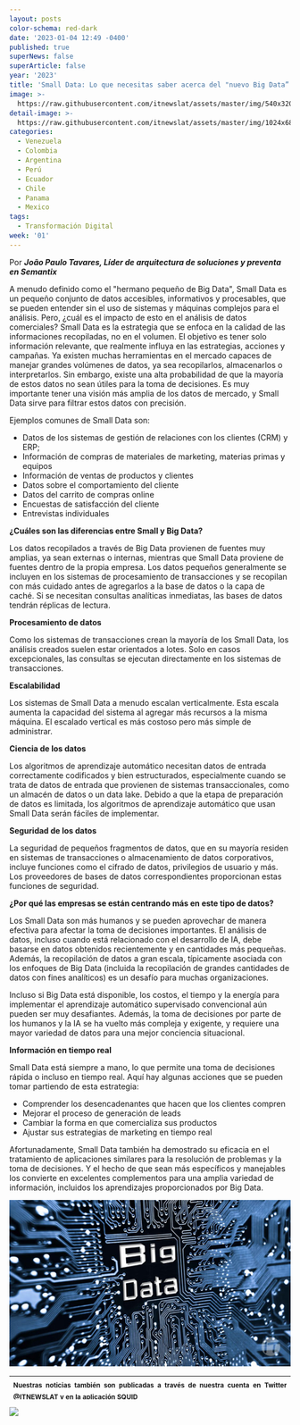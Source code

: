 ```yaml
---
layout: posts
color-schema: red-dark
date: '2023-01-04 12:49 -0400'
published: true
superNews: false
superArticle: false
year: '2023'
title: 'Small Data: Lo que necesitas saber acerca del "nuevo Big Data”'
image: >-
  https://raw.githubusercontent.com/itnewslat/assets/master/img/540x320/Big-Data-p.jpg
detail-image: >-
  https://raw.githubusercontent.com/itnewslat/assets/master/img/1024x680/Big-Data-g.jpg
categories:
  - Venezuela
  - Colombia
  - Argentina
  - Perú
  - Ecuador
  - Chile
  - Panama
  - Mexico
tags:
  - Transformación Digital
week: '01'
---
```


Por **_João Paulo Tavares, Líder de arquitectura de soluciones y preventa en Semantix_**

A menudo definido como el "hermano pequeño de Big Data", Small Data es un pequeño conjunto de datos accesibles, informativos y procesables, que se pueden entender sin el uso de sistemas y máquinas complejos para el análisis. Pero, ¿cuál es el impacto de esto en el análisis de datos comerciales? 
Small Data es la estrategia que se enfoca en la calidad de las informaciones recopiladas, no en el volumen. El objetivo es tener solo información relevante, que realmente influya en las estrategias, acciones y campañas. Ya existen muchas herramientas en el mercado capaces de manejar grandes volúmenes de datos, ya sea recopilarlos, almacenarlos o interpretarlos. Sin embargo, existe una alta probabilidad de que la mayoría de estos datos no sean útiles para la toma de decisiones. Es muy importante tener una visión más amplia de los datos de mercado, y Small Data sirve para filtrar estos datos con precisión.

Ejemplos comunes de Small Data son:
 
- Datos de los sistemas de gestión de relaciones con los clientes (CRM) y ERP;
- Información de compras de materiales de marketing, materias primas y equipos
- Información de ventas de productos y clientes
- Datos sobre el comportamiento del cliente
- Datos del carrito de compras online
- Encuestas de satisfacción del cliente
- Entrevistas individuales

 
**¿Cuáles son las diferencias entre Small y Big Data?**

  Los datos recopilados a través de Big Data provienen de fuentes muy amplias, ya sean externas o internas, mientras que Small Data proviene de fuentes dentro de la propia empresa. Los datos pequeños generalmente se incluyen en los sistemas de procesamiento de transacciones y se recopilan con más cuidado antes de agregarlos a la base de datos o la capa de caché. Si se necesitan consultas analíticas inmediatas, las bases de datos tendrán réplicas de lectura. 

**Procesamiento de datos**

  Como los sistemas de transacciones crean la mayoría de los Small Data, los análisis creados suelen estar orientados a lotes. Solo en casos excepcionales, las consultas se ejecutan directamente en los sistemas de transacciones.

**Escalabilidad**

  Los sistemas de Small Data a menudo escalan verticalmente. Esta escala aumenta la capacidad del sistema al agregar más recursos a la misma máquina. El escalado vertical es más costoso pero más simple de administrar.

**Ciencia de los datos**

  Los algoritmos de aprendizaje automático necesitan datos de entrada correctamente codificados y bien estructurados, especialmente cuando se trata de datos de entrada que provienen de sistemas transaccionales, como un almacén de datos o un data lake. Debido a que la etapa de preparación de datos es limitada, los algoritmos de aprendizaje automático que usan Small Data serán fáciles de implementar.
  
**Seguridad de los datos**

  La seguridad de pequeños fragmentos de datos, que en su mayoría residen en sistemas de transacciones o almacenamiento de datos corporativos, incluye funciones como el cifrado de datos, privilegios de usuario y más. Los proveedores de bases de datos correspondientes proporcionan estas funciones de seguridad. 

**¿Por qué las empresas se están centrando más en este tipo de datos?**

  Los Small Data son más humanos y se pueden aprovechar de manera efectiva para afectar la toma de decisiones importantes. El análisis de datos, incluso cuando está relacionado con el desarrollo de IA, debe basarse en datos obtenidos recientemente y en cantidades más pequeñas. Además, la recopilación de datos a gran escala, típicamente asociada con los enfoques de Big Data (incluida la recopilación de grandes cantidades de datos con fines analíticos) es un desafío para muchas organizaciones.

  Incluso si Big Data está disponible, los costos, el tiempo y la energía para implementar el aprendizaje automático supervisado convencional aún pueden ser muy desafiantes. Además, la toma de decisiones por parte de los humanos y la IA se ha vuelto más compleja y exigente, y requiere una mayor variedad de datos para una mejor conciencia situacional.

**Información en tiempo real**

Small Data está siempre a mano, lo que permite una toma de decisiones rápida o incluso en tiempo real. Aquí hay algunas acciones que se pueden tomar partiendo de esta estrategia:

- Comprender los desencadenantes que hacen que los clientes compren
- Mejorar el proceso de generación de leads
- Cambiar la forma en que comercializa sus productos
- Ajustar sus estrategias de marketing en tiempo real

Afortunadamente, Small Data también ha demostrado su eficacia en el tratamiento de aplicaciones similares para la resolución de problemas y la toma de decisiones. Y el hecho de que sean más específicos y manejables los convierte en excelentes complementos para una amplia variedad de información, incluidos los aprendizajes proporcionados por Big Data.

![](https://raw.githubusercontent.com/itnewslat/assets/master/img/540x320/Big-Data-p.jpg)

<table style="height: 42px;" width="569">
<tbody>
<tr>
<td style="text-align: justify;"><sub><strong>Nuestras noticias también son publicadas a través de nuestra cuenta en Twitter <a href="https://twitter.com/itnewslat?lang=es">@ITNEWSLAT</a> y en la aplicación <a href="https://squidapp.co/en/">SQUID</a></strong></sub></td>
</tr>
</tbody>
</table>

<img src="https://tracker.metricool.com/c3po.jpg?hash=56f88a41e39ab42c063cc51676587a04"/>
